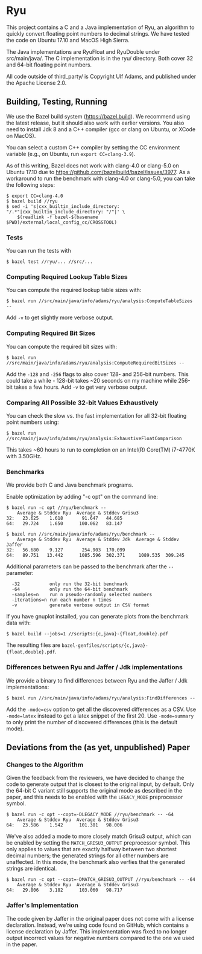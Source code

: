 # Ryu

This project contains a C and a Java implementation of Ryu, an algorithm to
quickly convert floating point numbers to decimal strings. We have tested the
code on Ubuntu 17.10 and MacOS High Sierra.

The Java implementations are RyuFloat and RyuDouble under src/main/java/. The
C implementation is in the ryu/ directory. Both cover 32 and 64-bit floating
point numbers.

All code outside of third_party/ is Copyright Ulf Adams, and published under the
Apache License 2.0.

## Building, Testing, Running

We use the Bazel build system (https://bazel.build). We recommend using the
latest release, but it should also work with earlier versions. You also need
to install Jdk 8 and a C++ compiler (gcc or clang on Ubuntu, or XCode on
MacOS).

You can select a custom C++ compiler by setting the CC environment variable
(e.g., on Ubuntu, run `export CC=clang-3.9`).

As of this writing, Bazel does not work with clang-4.0 or clang-5.0 on Ubuntu
17.10 due to https://github.com/bazelbuild/bazel/issues/3977. As a workaround to
run the benchmark with clang-4.0 or clang-5.0, you can take the following steps:
```
$ export CC=clang-4.0
$ bazel build //ryu
$ sed -i 's|cxx_builtin_include_directory: "/.*"|cxx_builtin_include_directory: "/"|' \
    $(readlink -f bazel-$(basename $PWD)/external/local_config_cc/CROSSTOOL)
```

### Tests
You can run the tests with
```
$ bazel test //ryu/... //src/...
```

### Computing Required Lookup Table Sizes
You can compute the required lookup table sizes with:
```
$ bazel run //src/main/java/info/adams/ryu/analysis:ComputeTableSizes --
```

Add `-v` to get slightly more verbose output.

### Computing Required Bit Sizes
You can compute the required bit sizes with:
```
$ bazel run //src/main/java/info/adams/ryu/analysis:ComputeRequiredBitSizes --
```

Add the `-128` and `-256` flags to also cover 128- and 256-bit numbers. This
could take a while - 128-bit takes ~20 seconds on my machine while 256-bit takes
a few hours. Add `-v` to get very verbose output.

### Comparing All Possible 32-bit Values Exhaustively
You can check the slow vs. the fast implementation for all 32-bit floating point
numbers using:
```
$ bazel run //src/main/java/info/adams/ryu/analysis:ExhaustiveFloatComparison
```

This takes ~60 hours to run to completion on an
Intel(R) Core(TM) i7-4770K with 3.50GHz.

### Benchmarks
We provide both C and Java benchmark programs.

Enable optimization by adding "-c opt" on the command line:
```
$ bazel run -c opt //ryu/benchmark --
    Average & Stddev Ryu  Average & Stddev Grisu3
32:   23.625    1.618       91.647   44.685
64:   29.724    1.650      100.062   83.147

$ bazel run //src/main/java/info/adams/ryu/benchmark --
    Average & Stddev Ryu  Average & Stddev Jdk  Average & Stddev Jaffer
32:   56.680    9.127       254.903  170.099
64:   89.751   13.442      1085.596  302.371     1089.535  309.245
```

Additional parameters can be passed to the benchmark after the `--` parameter:
```
  -32           only run the 32-bit benchmark
  -64           only run the 64-bit benchmark
  -samples=n    run n pseudo-randomly selected numbers
  -iterations=n run each number n times
  -v            generate verbose output in CSV format
```

If you have gnuplot installed, you can generate plots from the benchmark data
with:
```
$ bazel build --jobs=1 //scripts:{c,java}-{float,double}.pdf
```

The resulting files are `bazel-genfiles/scripts/{c,java}-{float,double}.pdf`.

### Differences between Ryu and Jaffer / Jdk implementations
We provide a binary to find differences between Ryu and the Jaffer / Jdk
implementations:
```
$ bazel run //src/main/java/info/adams/ryu/analysis:FindDifferences --
```

Add the `-mode=csv` option to get all the discovered differences as a CSV. Use
`-mode=latex` instead to get a latex snippet of the first 20. Use
`-mode=summary` to only print the number of discovered differences (this is the
default mode).

## Deviations from the (as yet, unpublished) Paper

### Changes to the Algorithm
Given the feedback from the reviewers, we have decided to change the code to
generate output that is closest to the original input, by default. Only the
64-bit C variant still supports the original mode as described in the paper,
and this needs to be enabled with the `LEGACY_MODE` preprocessor symbol.

```
$ bazel run -c opt --copt=-DLEGACY_MODE //ryu/benchmark -- -64
    Average & Stddev Ryu  Average & Stddev Grisu3
64:   23.586    1.542      101.381   98.006
```

We've also added a mode to more closely match Grisu3 output, which can be
enabled by setting the `MATCH_GRISU3_OUTPUT` preprocessor symbol. This only
applies to values that are exactly halfway between two shortest decimal numbers;
the generated strings for all other numbers are unaffected. In this mode, the
benchmark also verfies that the generated strings are identical.
```
$ bazel run -c opt --copt=-DMATCH_GRISU3_OUTPUT //ryu/benchmark -- -64
    Average & Stddev Ryu  Average & Stddev Grisu3
64:   29.806    3.182      103.060   98.717
```

### Jaffer's Implementation
The code given by Jaffer in the original paper does not come with a license
declaration. Instead, we're using code found on GitHub, which contains a license
declaration by Jaffer. This implementation was fixed to no longer output
incorrect values for negative numbers compared to the one we used in the paper.
